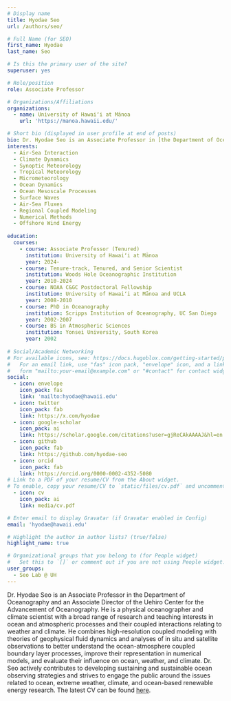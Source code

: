 ```yaml
---
# Display name
title: Hyodae Seo
url: /authors/seo/

# Full Name (for SEO)
first_name: Hyodae
last_name: Seo

# Is this the primary user of the site?
superuser: yes

# Role/position
role: Associate Professor

# Organizations/Affiliations
organizations:
  - name: University of Hawaiʻi at Mānoa
    url: 'https://manoa.hawaii.edu/'

# Short bio (displayed in user profile at end of posts)
bio: Dr. Hyodae Seo is an Associate Professor in [the Department of Oceanography](https://www.soest.hawaii.edu/oceanography) and an Associate Director of [the Uehiro Center for the Advancement of Oceanography (UC•AO)](http://www.soest.hawaii.edu/oceanography/uc-ao/). He is a physical oceanographer and climate scientist with a broad range of research and teaching interests in ocean and atmospheric processes and their coupled interactions relating to weather and climate. He combines high-resolution coupled modeling with theories of geophysical fluid dynamics and analyses of in situ and satellite observations to better understand the ocean-atmosphere coupled boundary layer processes, improve their representation in numerical models, and evaluate their influence on ocean, weather, and climate. Dr. Seo actively contributes to developing sustaining and sustainable ocean observing strategies and strives to engage the public around the issues related to ocean, extreme weather, climate, and ocean-based renewable energy research. 
interests:
  - Air-Sea Interaction
  - Climate Dynamics
  - Synoptic Meteorology
  - Tropical Meteorology
  - Micrometeorology
  - Ocean Dynamics
  - Ocean Mesoscale Processes
  - Surface Waves
  - Air-Sea Fluxes
  - Regional Coupled Modeling
  - Numerical Methods
  - Offshore Wind Energy
    
education:
  courses:
    - course: Associate Professor (Tenured)
      institution: University of Hawaiʻi at Mānoa
      year: 2024-
    - course: Tenure-track, Tenured, and Senior Scientist
      institution: Woods Hole Oceanographic Institution
      year: 2010-2024
    - course: NOAA C&GC Postdoctoral Fellowship
      institution: University of Hawaiʻi at Mānoa and UCLA
      year: 2008-2010
    - course: PhD in Oceanography
      institution: Scripps Institution of Oceanography, UC San Diego
      year: 2002-2007
    - course: BS in Atmospheric Sciences
      institution: Yonsei University, South Korea
      year: 2002
      
# Social/Academic Networking
# For available icons, see: https://docs.hugoblox.com/getting-started/page-builder/#icons
#   For an email link, use "fas" icon pack, "envelope" icon, and a link in the
#   form "mailto:your-email@example.com" or "#contact" for contact widget.
social:
  - icon: envelope
    icon_pack: fas
    link: 'mailto:hyodae@hawaii.edu'
  - icon: twitter
    icon_pack: fab
    link: https://x.com/hyodae
  - icon: google-scholar
    icon_pack: ai
    link: https://scholar.google.com/citations?user=gjReCAkAAAAJ&hl=en
  - icon: github
    icon_pack: fab
    link: https://github.com/hyodae-seo
  - icon: orcid
    icon_pack: fab
    link: https://orcid.org/0000-0002-4352-5080
# Link to a PDF of your resume/CV from the About widget.
# To enable, copy your resume/CV to `static/files/cv.pdf` and uncomment the lines below.
  - icon: cv
    icon_pack: ai
    link: media/cv.pdf

# Enter email to display Gravatar (if Gravatar enabled in Config)
email: 'hyodae@hawaii.edu'

# Highlight the author in author lists? (true/false)
highlight_name: true

# Organizational groups that you belong to (for People widget)
#   Set this to `[]` or comment out if you are not using People widget.
user_groups:
  - Seo Lab @ UH
---
```


Dr. Hyodae Seo is an Associate Professor in the Department of Oceanography and an Associate Director of the Uehiro Center for the Advancement of Oceanography. He is a physical oceanographer and climate scientist with a broad range of research and teaching interests in ocean and atmospheric processes and their coupled interactions relating to weather and climate. He combines high-resolution coupled modeling with theories of geophysical fluid dynamics and analyses of in situ and satellite observations to better understand the ocean-atmosphere coupled boundary layer processes, improve their representation in numerical models, and evaluate their influence on ocean, weather, and climate. Dr. Seo actively contributes to developing sustaining and sustainable ocean observing strategies and strives to engage the public around the issues related to ocean, extreme weather, climate, and ocean-based renewable energy research. The latest CV can be found [here](https://www.dropbox.com/scl/fi/uzo9pqkjlxojv8geypp0d/CV_Seo_full.pdf?rlkey=8wuhhjlaoztg5vao4pt0ceryv&e=1&dl=0).
